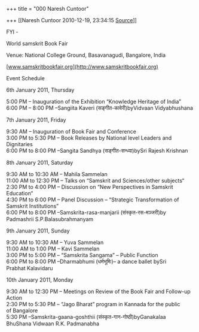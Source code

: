 +++
title = "000 Naresh Cuntoor"

+++
[[Naresh Cuntoor	2010-12-19, 23:34:15 [Source](https://groups.google.com/g/samskrita/c/CXay566TdD8)]]



FYI -

World samskrit Book Fair

Venue: National College Ground, Basavanagudi, Bangalore, India

[www.samskritbookfair.org](http://www.samskritbookfair.org)

  
Event Schedule

6th January 2011, Thursday

5:00 PM – Inauguration of the Exhibition “Knowledge Heritage of India”  
6:00 PM – 8:00 PM –Sangiita Kaveri (सङ्गीत-कावेरी)byVidvaan Vidyabhushana

7th January 2011, Friday

9:30 AM – Inauguration of Book Fair and Conference  
3:00 PM to 5:30 PM – Book Releases by National level Leaders and Dignitaries  
6:00 PM to 8:00 PM –Sangita Sandhya (सङ्गीत-सन्ध्या)bySri Rajesh Krishnan

8th January 2011, Saturday

9:30 AM to 10:30 AM – Mahila Sammelan  
11:00 AM to 12:30 PM – Talks on “Samskrit and Sciences/other subjects“  
2:30 PM to 4:00 PM – Discussion on “New Perspectives in Samskrit Education“  
4:30 PM to 6:00 PM – Panel Discussion – “Strategic Transformation of  
Samskrit Institutions”  
6:00 PM to 8:00 PM –Samskrita-rasa-manjarii (संस्कृत-रस-मञ्जरी)by  
Padmashrii S.P.Balasubrahmanyam

9th January 2011, Sunday

9:30 AM to 10:30 AM – Yuva Sammelan  
11:00 AM to 1:00 PM – Kavi Sammelan  
3:00 PM to 5:00 PM – “Samskrita Sangama” – Public Function  
6:00 PM to 8:00 PM –Dharmabhumi (धर्मभूमिः)– a dance ballet bySri  
Prabhat Kalavidaru

10th January 2011, Monday

9:30 AM to 12:30 PM – Meetings on Review of the Book Fair and Follow-up Action  
2:30 PM to 5:30 PM – “Jago Bharat” program in Kannada for the public  
of Bangalore  
5:30 PM –Samskrita-gaana-goshthii (संस्कृत-गान-गोष्ठी)byGanakalaa  
BhuShana Vidwaan R.K. Padmanabha  

